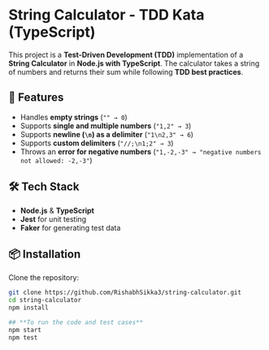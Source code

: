 # **String Calculator - TDD Kata (TypeScript)**  

This project is a **Test-Driven Development (TDD)** implementation of a **String Calculator** in **Node.js with TypeScript**. The calculator takes a string of numbers and returns their sum while following **TDD best practices**.

## **📜 Features**
- Handles **empty strings** (`"" → 0`)
- Supports **single and multiple numbers** (`"1,2" → 3`)
- Supports **newline (`\n`) as a delimiter** (`"1\n2,3" → 6`)
- Supports **custom delimiters** (`"//;\n1;2" → 3`)
- Throws an **error for negative numbers** (`"1,-2,-3" → "negative numbers not allowed: -2,-3"`)

## **🛠 Tech Stack**
- **Node.js** & **TypeScript**
- **Jest** for unit testing
- **Faker** for generating test data

## **📦 Installation**
Clone the repository:
```sh
git clone https://github.com/RishabhSikka3/string-calculator.git
cd string-calculator
npm install

## **To run the code and test cases**
npm start
npm test
